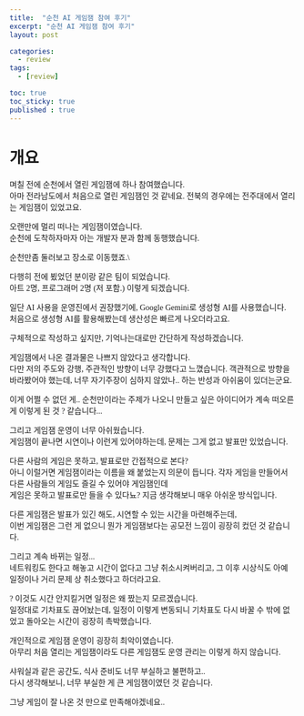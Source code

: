 ```yaml
---
title:  "순천 AI 게임잼 참여 후기"
excerpt: "순천 AI 게임잼 참여 후기"
layout: post

categories:
  - review
tags:
  - [review]

toc: true
toc_sticky: true
published : true
---
```


<style type="text/css">
  @font-face {
      font-family: 'Polygothic';
      src: url('/srcs/fonts/Polygothic-Light.ttf') format('truetype');
  }

  body {
    font-family: 'Polygothic';
  }
</style>

<h1>개요</h1>

며칠 전에 순천에서 열린 게임잼에 하나 참여했습니다.\
아마 전라남도에서 처음으로 열린 게임잼인 것 같네요. 전북의 경우에는 전주대에서 열리는 게임잼이 있었고요.

오랜만에 멀리 떠나는 게임잼이였습니다.\
순천에 도착하자마자 아는 개발자 분과 함께 동행했습니다.

순천만좀 둘러보고 장소로 이동했죠.\

다행히 전에 뵜었던 분이랑 같은 팀이 되었습니다.\
아트 2명, 프로그래머 2명 (저 포함.) 이렇게 되겠습니다.

일단 AI 사용을 운영진에서 권장했기에, Google Gemini로 생성형 AI를 사용했습니다.\
처음으로 생성형 AI를 활용해봤는데 생산성은 빠르게 나오더라고요.

구체적으로 작성하고 싶지만, 기억나는대로만 간단하게 작성하겠습니다.

게임잼에서 나온 결과물은 나쁘지 않았다고 생각합니다.\
다만 저의 주도와 강행, 주관적인 방향이 너무 강했다고 느꼈습니다. 객관적으로 방향을 바라봤어야 했는데, 너무 자기주장이 심하지 않았나.. 하는 반성과 아쉬움이 있더는군요.

이게 어쩔 수 없던 게.. 순천만이라는 주제가 나오니 만들고 싶은 아이디어가 계속 떠오른 게 이렇게 된 것 ? 같습니다...

그리고 게임잼 운영이 너무 아쉬웠습니다.\
게임잼이 끝나면 시연이나 이런게 있어야하는데, 문제는 그게 없고 발표만 있었습니다.

다른 사람의 게임은 못하고, 발표로만 간접적으로 본다?\
아니 이럴거면 게임잼이라는 이름을 왜 붙었는지 의문이 듭니다. 각자 게임을 만들어서 다른 사람들의 게임도 즐길 수 있어야 게임잼인데\
게임은 못하고 발표로만 들을 수 있다뇨? 지금 생각해보니 매우 아쉬운 방식입니다.

다른 게임잼은 발표가 있긴 해도, 시연할 수 있는 시간을 마련해주는데,\
이번 게임잼은 그런 게 없으니 뭔가 게임잼보다는 공모전 느낌이 굉장히 컸던 것 같습니다.

그리고 계속 바뀌는 일정...\
네트워킹도 한다고 해놓고 시간이 없다고 그냥 취소시켜버리고, 그 이후 시상식도 아예 일정이나 거리 문제 상 취소했다고 하더라고요.

? 이것도 시간 안지킬거면 일정은 왜 짰는지 모르겠습니다.\
일정대로 기차표도 끊어놨는데, 일정이 이렇게 변동되니 기차표도 다시 바꿀 수 밖에 없었고 돌아오는 시간이 굉장히 촉박했습니다.

개인적으로 게임잼 운영이 굉장히 최악이였습니다.\
아무리 처음 열리는 게임잼이라도 다른 게임잼도 운영 관리는 이렇게 하지 않습니다.

샤워실과 같은 공간도, 식사 준비도 너무 부실하고 불편하고..\
다시 생각해보니, 너무 부실한 게 큰 게임잼이였던 것 같습니다.

그냥 게임이 잘 나온 것 만으로 만족해야겠네요..